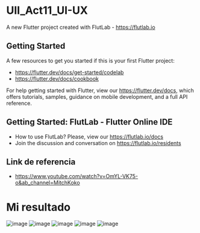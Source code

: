 # UII_Act11_UI-UX

A new Flutter project created with FlutLab - https://flutlab.io

## Getting Started

A few resources to get you started if this is your first Flutter project:

- https://flutter.dev/docs/get-started/codelab
- https://flutter.dev/docs/cookbook

For help getting started with Flutter, view our
https://flutter.dev/docs, which offers tutorials,
samples, guidance on mobile development, and a full API reference.

## Getting Started: FlutLab - Flutter Online IDE

- How to use FlutLab? Please, view our https://flutlab.io/docs
- Join the discussion and conversation on https://flutlab.io/residents

## Link de referencia 

- https://www.youtube.com/watch?v=OmYL-VK75-o&ab_channel=MitchKoko

# Mi resultado
![image](https://github.com/MendozaSS128/UII_Act11_UI-UX/assets/143743763/d81d5334-da14-4e74-89f1-81f430ade951) ![image](https://github.com/MendozaSS128/UII_Act11_UI-UX/assets/143743763/3ec835fa-2fda-4841-8617-222863275a24)
![image](https://github.com/MendozaSS128/UII_Act11_UI-UX/assets/143743763/e7874caf-4634-4a18-aa84-ba7bbd9d43fc) ![image](https://github.com/MendozaSS128/UII_Act11_UI-UX/assets/143743763/c2168e36-edb2-42b0-9477-95c3e72d0f76)
![image](https://github.com/MendozaSS128/UII_Act11_UI-UX/assets/143743763/acbceb69-0465-48e1-9477-4b79aca3f1ef)


